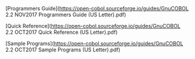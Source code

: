 [Programmers Guide](https://open-cobol.sourceforge.io/guides/GnuCOBOL 2.2 NOV2017 Programmers Guide (US Letter).pdf)

[Quick Reference](https://open-cobol.sourceforge.io/guides/GnuCOBOL 2.2 OCT2017 Quick Reference (US Letter).pdf)

[Sample Programs](https://open-cobol.sourceforge.io/guides/GnuCOBOL 2.2 OCT2017 Sample Programs (US Letter).pdf)